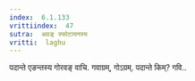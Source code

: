 ```yaml
---
index:  6.1.133
vrittiindex:  47
sutra:  अवङ् स्फोटायनस्य
vritti:  laghu 
---
```


पदान्ते एङन्तस्य गोरवङ् वाचि. गवाग्रम्, गोऽग्रम्. पदान्ते किम्? गवि..

